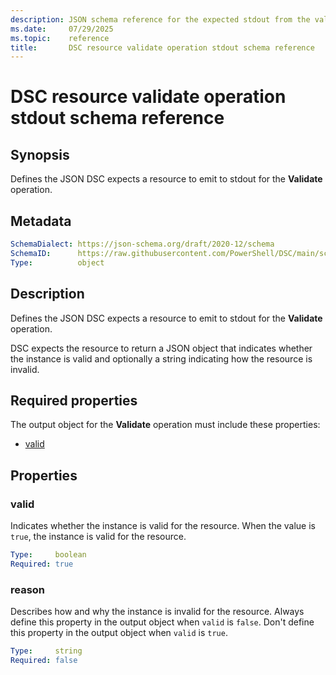 ```yaml
---
description: JSON schema reference for the expected stdout from the validate resource operation
ms.date:     07/29/2025
ms.topic:    reference
title:       DSC resource validate operation stdout schema reference
---
```


# DSC resource validate operation stdout schema reference

## Synopsis

Defines the JSON DSC expects a resource to emit to stdout for the **Validate** operation.

## Metadata

```yaml
SchemaDialect: https://json-schema.org/draft/2020-12/schema
SchemaID:      https://raw.githubusercontent.com/PowerShell/DSC/main/schemas/v3.1.0/resource/stdout/validate.json
Type:          object
```

## Description

Defines the JSON DSC expects a resource to emit to stdout for the **Validate** operation.

DSC expects the resource to return a JSON object that indicates whether the instance is valid and
optionally a string indicating how the resource is invalid.

## Required properties

The output object for the **Validate** operation must include these properties:

- [valid](#valid)

## Properties

### valid

Indicates whether the instance is valid for the resource. When the value is `true`, the instance is
valid for the resource.

```yaml
Type:     boolean
Required: true
```

### reason

Describes how and why the instance is invalid for the resource. Always define this property in the
output object when `valid` is `false`. Don't define this property in the output object when `valid`
is `true`.

```yaml
Type:     string
Required: false
```

<!-- Reference link definitions -->
